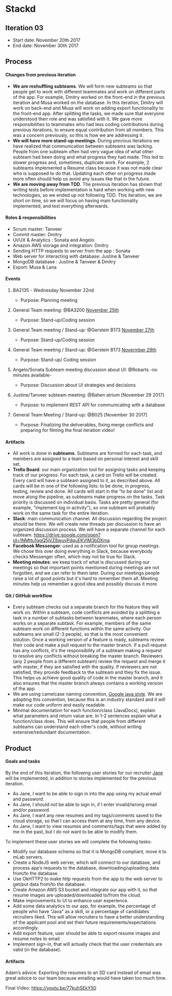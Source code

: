 # Stackd


## Iteration 03

 * Start date: November 20th 2017
 * End date: November 30th 2017

## Process



#### Changes from previous iteration

* **We are reshuffling subteams**. We will form new subteams so that people get to work with different teammates and work on different parts of the app. For example, Dmitry worked on the front-end in the previous iteration and Musa worked on the database. In this iteration, Dmitry will work on back-end and Musa will work on adding export functionality to the front-end app. After splitting the tasks, we made sure that everyone understood their role and was satisfied with it. We gave more responsibilities to teammates who had less coding contributions during previous iterations, to ensure equal contribution from all members. This was a concern previously, so this is how we are addressing it.
* **We will have more stand-up meetings**. During previous iterations we have realized that communication between subteams was lacking. People from one subteam often had very vague idea of what other subteam had been doing and what progress they had made. This led to slower progress and, sometimes, duplicate work. For example, 2 subteams implemented a Resume class because it was not made clear who is supposed to do that. Updating each other on progress made more often should help us avoid any issues like that in the future. 
* **We are moving away from TDD**. The previous iteration has shown that writing tests before implementation is hard when working with new technologies, so we ended up not following TDD. This iteration, we are short on time, so we will focus on having main functionality implemented, and test everything afterwards.



#### Roles & responsibilities

* Scrum master: Tanveer
* Commit master: Dmitry
* UI/UX & Analytics : Sonata and Angelo
* Amazon AWS storage and integration: Dmitry
* Sending HTTP requests to server from the app : Sonata
* Web server for interacting with database: Justine & Tanveer
* MongoDB database : Justine & Tanveer & Dmitry 
* Export: Musa & Lana

#### Events

1. BA2135 - Wednesday November 22nd
	* Purpose: Planning meeting

2. General Team meeting: @BA3200 [November 25th](https://docs.google.com/document/d/1zpxJw_5Rh-sNkZpV7aS_lyUibgVlktk2ZC9Gcx4qyIg/edit?usp=sharing )
	* Purpose:  Stand-up/Coding session

3. General Team meeting / Stand-up: @Gerstein B173 [November 27th](https://docs.google.com/document/d/14_ZQn6WCaMMmkcbTuD5rE31I18zguMaSwHoEtZNN8T4/edit?usp=sharing )
	* Purpose:  Stand-up/Coding session

4. General Team meeting / Stand-up: @Gerstein B173 [Novermber 29th](https://docs.google.com/document/d/16ivgaXq7y4pi2HUKoes_8DG6c-tEmA2QIIeJ5avPO2A/edit?usp=sharing )
	* Purpose:  Stand-up/ Coding session

5. Angelo/Sonata Subteam meeting discussion about UI: @Robarts -no minutes available-
	* Purpose:  Discussion about UI strategies and decisions 

6. Justine/Tanveer subteam meeting: @Bahen atrium [November 29 2017]
	* Purpose: to implement REST API for communicating with a database

7. General Team Meeting / Stand-up: @B025 [November 30 2017] 
	* Purpose: Finalizing the deliverables, fixing merge conflicts and preparing for filming the final iteration video! 


#### Artifacts

* All work is done in **subteams**. Subteams are formed for each task, and members are assigned to a team based on personal interest and skill set.
* **Trello Board**: our main organization tool for assigning tasks and keeping track of our progress. For each task, a card on Trello will be created. Every card will have a subteam assigned to it, as described above. All cards will be in one of the following lists: to be done, in progress, testing, review and done. All cards will start in the "to be done" list and move along the pipeline, as subteams make progress on the tasks. Task priority is discussed on individual basis. Tasks are pretty general (for example, "implement log in activity"), so one subteam will probably work on the same task for the entire iteration.
* **Slack**: main communication channel. All discussion regarding the project should be there. We will create new threads per discussion to have an organized discussion process. We will have a separate channel for each subteam. 
https://drive.google.com/open?id=1NMttu1qgQ5jVZ8wuvPdquEKVlM3bDXma
* **Facebook Messenger**: used as a notification tool for group meetings. We chose this over doing everything in Slack, because everybody checks Messenger often, which may not be true for Slack. 
* **Meeting minutes**: we keep track of what is discussed during our meetings so that important points mentioned during meetings are not forgotten, and we can refer to them later. During our meetings people raise a lot of good points but it's hard to remember them all. Meeting minutes help us remember a good idea and possibly discuss it more.

#### Git / GitHub workflow


* Every subteam checks out a separate branch for the feature they will work on. Within a subteam, code conflicts are avoided by a splitting a task in a number of subtasks between teammates, where each person works on a separate subtask. For example, members of the same subteam work on different functions within the same activity. Our subteams are small (2-3 people), so that is the most convenient solution. Once a working version of a feature is ready, subteams review their code and make a pull request to the master branch. If a pull request has any conflicts, it's the responsibility of a subteam making a request to resolve any conflicts without breaking the master branch. Reviewers (any 2 people from a different subteam) review the request and merge it with master, if they are satisfied with the quality. If reviewers are not satisfied, they provide feedback to the subteam and they fix the issue. This helps us achieve good quality of code in the master branch, and it also ensures that the master branch always contains a working version of the app.
* We are using camelcase naming convention, [Google java style](https://google.github.io/styleguide/javaguide.html). We are adopting this convention, because this is an industry standard and it will make our code uniform and easily readable.
* Minimal documentation for each function/class (JavaDocs), explain what parameters and return value are. In 1-2 sentences explain what a function/class does. This will ensure that people from different subteams can understand each other's code, without writing extensive/redundant documentation.


## Product

#### Goals and tasks

By the end of this iteration, the following user stories for our recruiter [Jane](https://app.xtensio.com/folio/ndwhpubh) will be implemented, in addition to stories implemented for the previous iteration. 
* As Jane, I want to be able to sign in into the app using my actual email and password.
* As Jane, I should not be able to sign in, if I enter invalid/wrong email and/or password.
* As Jane, I want any new resumes and my tags/comments saved to the cloud storage, so that I can access them at any time, from any device.
* As Jane, I want to view resumes and comments/tags that were added by me in the past, but I do not want to be able to modify them.

To implement these user stories we will complete the following tasks:

* Modify our database schema so that it is MongoDB compliant, move it to mLab servers.
* Create a NodeJS web server, which will connect to our database, and process app’s requests to the database, downloading/uploading data from/to the database.
* Use OkHTTP2 to make http requests from the app to the web server to get/put data from/to the database.
* Create Amazon AWS S3 bucket and integrate our app with it, so that resume images are uploaded/downloaded to/from the cloud.
* Make improvements to UI to enhance user experience. 
* Add some data analytics to our app, for example, the percentage of people who have “Java” as a skill, or a percentage of candidates recruiters liked. This will allow recruiters to have a better understanding of the applicant pool and set their future requirements/expectations accordingly.
* Add export feature, user should be able to export resume images and resume notes to email. 
* Implement sign-in, that will actually check that the user credentials are valid (in the database).


#### Artifacts
Adam’s advice: 
	Exporting the resumes to an SD card instead of email was great advice to our team because emailing would have taken too much time.
	
Final Video:
	https://youtu.be/77kuhSEkY50




